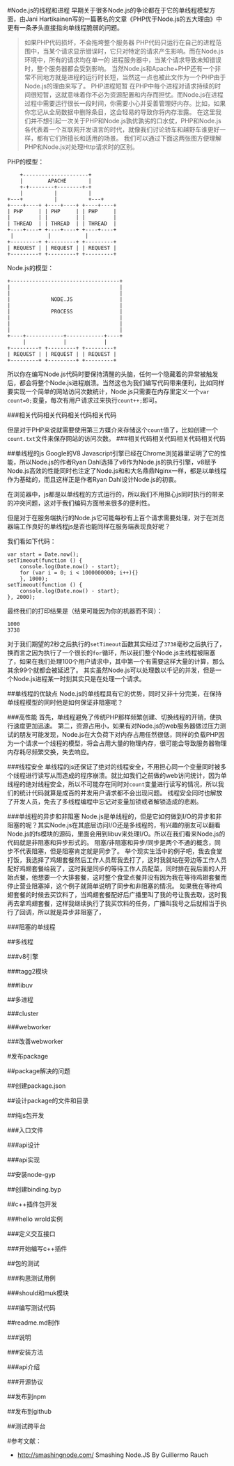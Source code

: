 #Node.js的线程和进程
早期关于很多Node.js的争论都在于它的单线程模型方面，由Jani Hartikainen写的一篇著名的文章《PHP优于Node.js的五大理由》中更有一条矛头直接指向单线程脆弱的问题。
>如果PHP代码损坏，不会拖垮整个服务器
 PHP代码只运行在自己的进程范围中，当某个请求显示错误时，它只对特定的请求产生影响。而在Node.js环境中，所有的请求均在单一的 进程服务器中，当某个请求导致未知错误时，整个服务器都会受到影响。
当然Node.js和Apache+PHP还有一个非常不同地方就是进程的运行时长短，当然这一点也被此文作为一个PHP由于Node.js的理由来写了。
>PHP进程短暂
 在PHP中每个进程对请求持续的时间很短暂，这就意味着你不必为资源配置和内存而担忧。而Node.js在进程过程中需要运行很长一段时间，你需要小心并妥善管理好内存。比如，如果你忘记从全局数据中删除条目，这会轻易的导致你将内存泄露。
在这里我们并不想引起一次关于PHP和Node.js孰优孰劣的口水仗，PHP和Node.js各代表着一个互联网开发语言的时代，就像我们讨论轿车和越野车谁更好一样，都有它们所擅长和适用的场景。
我们可以通过下面这两张图方便理解PHP和Node.js对处理Http请求时的区别。

PHP的模型：

        +---------------------+ 
        |        APACHE       | 
        +-+--------+--------+-+ 
        |          |          | 
    +---+          |          +---+ 
    +----+----+ +----+----+ +----+----+ 
    | PHP     | | PHP     | | PHP     |
    |         | |         | |         |
    | THREAD  | | THREAD  | | THREAD  | 
    +----+----+ +----+----+ +----+----+ 
     |           |           | 
    +---------+ +---------+ +---------+ 
    | REQUEST | | REQUEST | | REQUEST | 
    +---------+ +---------+ +---------+ 

Node.js的模型：

    +-----------------------------------+ 
    |                                   | 
    |                                   | 
    |             NODE.JS               | 
    |                                   | 
    |             PROCESS               | 
    |                                   | 
    |                                   | 
    |                                   | 
    +----+------------+------------+----+ 
         |            |            | 
    +---------+ +---------+ +---------+ 
    | REQUEST | | REQUEST | | REQUEST | 
    +---------+ +---------+ +---------+

所以你在编写Node.js代码时要保持清醒的头脑，任何一个隐藏着的异常被触发后，都会将整个Node.js进程崩溃。当然这也为我们编写代码带来便利，比如同样要实现一个简单的网站访问次数统计，Node.js只需要在内存里定义一个`var count=0;`变量，每次有用户请求过来执行`count++;`即可。

###相关代码相关代码相关代码相关代码

但是对于PHP来说就需要使用第三方媒介来存储这个`count`值了，比如创建一个`count.txt`文件来保存网站的访问次数。
###相关代码相关代码相关代码相关代码


##单线程的js
Google的V8 Javascript引擎已经在Chrome浏览器里证明了它的性能，所以Node.js的作者Ryan Dahl选择了v8作为Node.js的执行引擎，v8赋予Node.js高效的性能同时也注定了Node.js和和大名鼎鼎Nginx一样，都是以单线程作为基础的，而且这样正是作者Ryan Dahl设计Node.js的初衷。

在浏览器中，js都是以单线程的方式运行的，所以我们不用担心js同时执行的带来的冲突问题，这对于我们编码方面带来很多的便利性。

但是对于在服务端执行的Node.js它可能每秒有上百个请求需要处理，对于在浏览器端工作良好的单线程js是否也能同样在服务端表现良好呢？

我们看如下代码：

    var start = Date.now();
    setTimeout(function () {
        console.log(Date.now() - start);
        for (var i = 0; i < 1000000000; i++){}
        }, 1000);
    setTimeout(function () {
        console.log(Date.now() - start);
    }, 2000);

最终我们的打印结果是（结果可能因为你的机器而不同）：

    1000
    3738

对于我们期望的2秒之后执行的`setTimeout`函数其实经过了`3738`毫秒之后执行了，换而言之因为执行了一个很长的`for`循环，所以我们整个Node.js主线程被阻塞了，如果在我们处理100个用户请求中，其中第一个有需要这样大量的计算，那么其余99个就都会被延迟了。
其实虽然Node.js可以处理数以千记的并发，但是一个Node.js进程某一时刻其实只是在处理一个请求。

##单线程的优缺点
Node.js的单线程具有它的优势，同时又非十分完美，在保持单线程模型的同时他是如何保证非阻塞呢？

###高性能
首先，单线程避免了传统PHP那样频繁创建、切换线程的开销，使执行速度更加迅速。
第二，资源占用小，如果有对Node.js的web服务器做过压力测试的朋友可能发现，Node.js在大负荷下对内存占用任然很低，同样的负载PHP因为一个请求一个线程的模型，将会占用大量的物理内存，很可能会导致服务器物理内存耗尽频繁交换，失去响应。

###线程安全
单线程的js还保证了绝对的线程安全，不用担心同一个变量同时被多个线程进行读写从而造成的程序崩溃。就比如我们之前做的web访问统计，因为单线程的绝对线程安全，所以不可能存在同时对`count`变量进行读写的情况，所以我们的统计代码就算是成百的并发用户请求都不会出现问题。
线程安全同时也解放了开发人员，免去了多线程编程中忘记对变量加锁或者解锁造成的悲剧。

###单线程的异步和非阻塞
Node.js是单线程的，但是它如何做到I/O的异步和非阻塞的呢？其实Node.js在其底层访问I/O还是多线程的，有兴趣的朋友可以翻看Node.js的fs模块的源码，里面会用到libuv来处理I/O。所以在我们看来Node.js的代码就是非阻塞和异步形式的。
阻塞/非阻塞和异步/同步是两个不通的概念，同步不代表阻塞，但是阻塞肯定就是同步了。
举个现实生活中的例子吧，我去食堂打饭，我选择了鸡翅套餐然后工作人员帮我去打了，这时我就站在旁边等工作人员配好鸡翅套餐给我了，这时我是同步的等待工作人员配菜，同时排在我后面的人开始点餐，他想要一个大排套餐，这时整个食堂点餐并没有因为我在等待鸡翅套餐而停止营业阻塞掉，这个例子就简单说明了同步和非阻塞的情况。
如果我在等待鸡翅套餐的时候去买饮料了，当鸡翅套餐配好后广播里叫了我的号让我去取，这时我再去拿鸡翅套餐，这样我继续执行了我买饮料的任务，广播叫我号之后就相当于执行了回调，所以就是异步非阻塞了，

###阻塞的单线程




##多线程

###v8引擎


###tagg2模块


###libuv


##多进程

###cluster


###webworker


###改善webworker


#发布package


##package解决的问题


##创建package.json


##设计package的文件和目录

##纯js包开发

###入口文件

###api设计

###api实现


##安装node-gyp


##创建binding.byp


##c++插件包开发


###hello wrold实例


###定义交互接口


###开始编写c++插件


##包的测试


###构思测试用例


###should和muk模块


###编写测试代码


##readme.md制作


###说明


###安装方法


###api介绍


###开源协议


##发布到npm


##发布到github


##测试跨平台



#参考文献：
- <http://smashingnode.com/> Smashing Node.JS By Guillermo Rauch